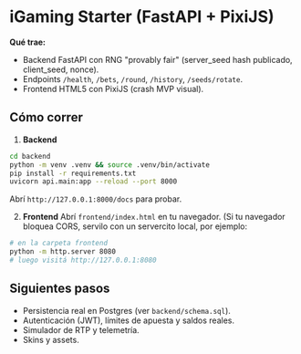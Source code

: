 # iGaming Starter (FastAPI + PixiJS)

**Qué trae:**
- Backend FastAPI con RNG "provably fair" (server_seed hash publicado, client_seed, nonce).
- Endpoints `/health`, `/bets`, `/round`, `/history`, `/seeds/rotate`.
- Frontend HTML5 con PixiJS (crash MVP visual).

## Cómo correr
1) **Backend**
```bash
cd backend
python -m venv .venv && source .venv/bin/activate
pip install -r requirements.txt
uvicorn api.main:app --reload --port 8000
```
Abrí `http://127.0.0.1:8000/docs` para probar.

2) **Frontend**
Abrí `frontend/index.html` en tu navegador. (Si tu navegador bloquea CORS, servilo con un servercito local, por ejemplo:
```bash
# en la carpeta frontend
python -m http.server 8080
# luego visitá http://127.0.0.1:8080
```

## Siguientes pasos
- Persistencia real en Postgres (ver `backend/schema.sql`).
- Autenticación (JWT), límites de apuesta y saldos reales.
- Simulador de RTP y telemetría.
- Skins y assets.
